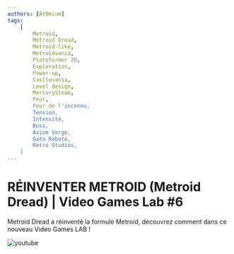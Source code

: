 ```yaml
---
authors: [At0mium]
tags:
    [
        Metroid,
        Metroid Dread,
        Metroid-like,
        Metroidvania,
        Plateformer 2D,
        Exploration,
        Power-up,
        Castlevania,
        Level design,
        MercurySteam,
        Peur,
        Peur de l'inconnu,
        Tension,
        Intensité,
        Boss,
        Axiom Verge,
        Gato Roboto,
        Retro Studios,
    ]
---
```


# RÉINVENTER METROID (Metroid Dread) | Video Games Lab #6

Metroid Dread a réinventé la formule Metroid, découvrez comment dans ce nouveau Video Games LAB !

![youtube](https://www.youtube.com/watch?v=jE9jDnX7gmk)
